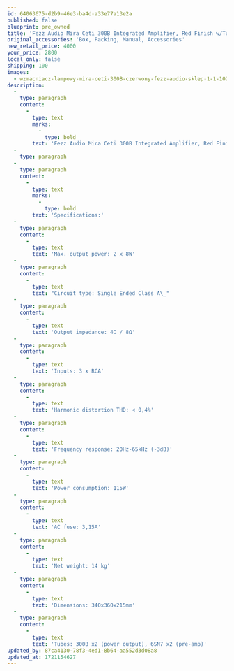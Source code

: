 ```yaml
---
id: 64063675-d2b9-46e3-ba4d-a33e77a13e2a
published: false
blueprint: pre_owned
title: 'Fezz Audio Mira Ceti 300B Integrated Amplifier, Red Finish w/Tube Cage & Remote Control'
original_accessories: 'Box, Packing, Manual, Accessories'
new_retail_price: 4000
your_price: 2800
local_only: false
shipping: 100
images:
  - wzmacniacz-lampowy-mira-ceti-300B-czerwony-fezz-audio-sklep-1-1-1024x576.jpeg
description:
  -
    type: paragraph
    content:
      -
        type: text
        marks:
          -
            type: bold
        text: 'Fezz Audio Mira Ceti 300B Integrated Amplifier, Red Finish w/Tube Cage & Remote Control. Unit is in brand-new condition with original box, packing and accessories. The box has been opened to verify finish on unit, but the amplifier has never been removed from the packing. Unit sold as new for $4,000.00. The picture is just an example - actual red color is slightly different and the top is entirely red not black with red sides. '
  -
    type: paragraph
  -
    type: paragraph
    content:
      -
        type: text
        marks:
          -
            type: bold
        text: 'Specifications:'
  -
    type: paragraph
    content:
      -
        type: text
        text: 'Max. output power: 2 x 8W'
  -
    type: paragraph
    content:
      -
        type: text
        text: "Circuit type: Single Ended Class A\_"
  -
    type: paragraph
    content:
      -
        type: text
        text: 'Output impedance: 4Ω / 8Ω'
  -
    type: paragraph
    content:
      -
        type: text
        text: 'Inputs: 3 x RCA'
  -
    type: paragraph
    content:
      -
        type: text
        text: 'Harmonic distortion THD: < 0,4%'
  -
    type: paragraph
    content:
      -
        type: text
        text: 'Frequency response: 20Hz-65kHz (-3dB)'
  -
    type: paragraph
    content:
      -
        type: text
        text: 'Power consumption: 115W'
  -
    type: paragraph
    content:
      -
        type: text
        text: 'AC fuse: 3,15A'
  -
    type: paragraph
    content:
      -
        type: text
        text: 'Net weight: 14 kg'
  -
    type: paragraph
    content:
      -
        type: text
        text: 'Dimensions: 340x360x215mm'
  -
    type: paragraph
    content:
      -
        type: text
        text: 'Tubes: 300B x2 (power output), 6SN7 x2 (pre-amp)'
updated_by: 87ca4130-78f3-4ed1-8b64-aa552d3d08a8
updated_at: 1721154627
---
```

